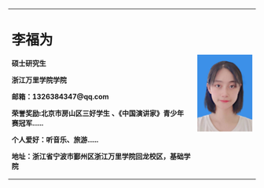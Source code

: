 <table border="0">
  <tr>
    <td width="75%">
      <h1>李福为</h1>
      <p><b>硕士研究生</b></p>
      <p><b>浙江万里学院学院</b></p>
      <p><b>邮箱：1326384347@qq.com</b></p>
      <p><b>荣誉奖励:北京市房山区三好学生 、《中国演讲家》青少年赛冠军......</b></p>
      <p><b>个人爱好：听音乐、旅游......</b></p>
      <p><b>地址：浙江省宁波市鄞州区浙江万里学院回龙校区，基础学院</b></p>
    </td>
    <td width="25%">
      <img src="/李福为.jpg" width="100%">  </img>    
    </td>
  </tr>
</table>
